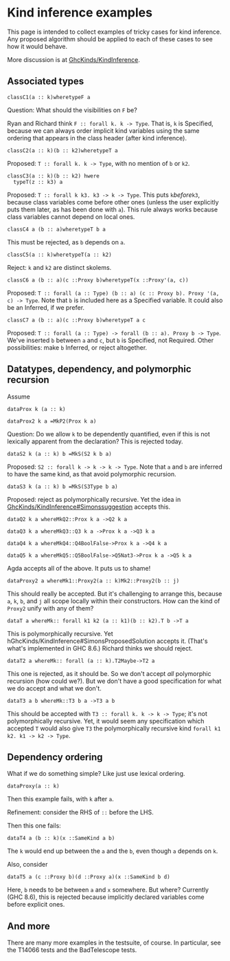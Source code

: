 # Kind inference examples


This page is intended to collect examples of tricky cases for kind inference. Any proposed algorithm should be applied to each of these cases to see how it would behave.


More discussion is at [GhcKinds/KindInference](ghc-kinds/kind-inference).

## Associated types

```
classC1(a :: k)wheretypeF a
```


Question: What should the visibilities on `F` be?


Ryan and Richard think `F :: forall k. k -> Type`. That is, `k` is Specified, because we can always order implicit kind variables using the same ordering that appears in the class header (after kind inference).

```
classC2(a :: k)(b :: k2)wheretypeT a
```


Proposed: `T :: forall k. k -> Type`, with no mention of `b` or `k2`.

```
classC3(a :: k)(b :: k2) hwere
  typeT(z :: k3) a
```


Proposed: `T :: forall k k3. k3 -> k -> Type`. This puts `k`*before*`k3`, because class variables come before other ones (unless the user explicitly puts them later, as has been done with `a`). This rule always works because class variables cannot depend on local ones.

```
classC4 a (b :: a)wheretypeT b a
```


This must be rejected, as `b` depends on `a`.

```
classC5(a :: k)wheretypeT(a :: k2)
```


Reject: `k` and `k2` are distinct skolems.

```
classC6 a (b :: a)(c ::Proxy b)wheretypeT(x ::Proxy'(a, c))
```


Proposed: `T :: forall (a :: Type) (b :: a) (c :: Proxy b). Proxy '(a, c) -> Type`. Note that `b` is included here as a Specified variable. It could also be an Inferred, if we prefer.

```
classC7 a (b :: a)(c ::Proxy b)wheretypeT a c
```


Proposed: `T :: forall (a :: Type) -> forall (b :: a). Proxy b -> Type`. We've inserted `b` between `a` and `c`, but `b` is Specified, not Required. Other possibilities: make `b` Inferred, or reject altogether.

## Datatypes, dependency, and polymorphic recursion


Assume

```
dataProx k (a :: k)
```

```
dataProx2 k a =MkP2(Prox k a)
```


Question: Do we allow `k` to be dependently quantified, even if this is not lexically apparent from the declaration? This is rejected today.

```
dataS2 k (a :: k) b =MkS(S2 k b a)
```


Proposed: `S2 :: forall k -> k -> k -> Type`. Note that `a` and `b` are inferred to have the same kind, as that avoid polymorphic recursion.

```
dataS3 k (a :: k) b =MkS(S3Type b a)
```


Proposed: reject as polymorphically recursive. Yet the idea in [GhcKinds/KindInference\#Simonssuggestion](ghc-kinds/kind-inference#simon's-suggestion) accepts this.

```
dataQ2 k a whereMkQ2::Prox k a ->Q2 k a

dataQ3 k a whereMkQ3::Q3 k a ->Prox k a ->Q3 k a

dataQ4 k a whereMkQ4::Q4BoolFalse->Prox k a ->Q4 k a

dataQ5 k a whereMkQ5::Q5BoolFalse->Q5Nat3->Prox k a ->Q5 k a
```


Agda accepts all of the above. It puts us to shame!

```
dataProxy2 a whereMk1::Proxy2(a :: k)Mk2::Proxy2(b :: j)
```


This should really be accepted. But it's challenging to arrange this, because `a`, `k`, `b`, and `j` all scope locally within their constructors. How can the kind of `Proxy2` unify with any of them?

```
dataT a whereMk:: forall k1 k2 (a :: k1)(b :: k2).T b ->T a
```


This is polymorphically recursive. Yet hGhcKinds/KindInference\#SimonsProposedSolution accepts it. (That's what's implemented in GHC 8.6.) Richard thinks we should reject.

```
dataT2 a whereMk:: forall (a :: k).T2Maybe->T2 a
```


This one is rejected, as it should be. So we don't accept *all* polymorphic recursion (how could we?). But we don't have a good specification for what we do accept and what we don't.

```
dataT3 a b whereMk::T3 b a ->T3 a b
```


This should be accepted with `T3 :: forall k. k -> k -> Type`; it's not polymorphically recursive. Yet, it would seem any specification which accepted `T` would also give `T3` the polymorphically recursive kind `forall k1 k2. k1 -> k2 -> Type`.

## Dependency ordering


What if we do something simple? Like just use lexical ordering.

```
dataProxy(a :: k)
```


Then this example fails, with `k` after `a`.


Refinement: consider the RHS of `::` before the LHS.


Then this one fails:

```
dataT4 a (b :: k)(x ::SameKind a b)
```


The `k` would end up between the `a` and the `b`, even though `a` depends on `k`.


Also, consider

```
dataT5 a (c ::Proxy b)(d ::Proxy a)(x ::SameKind b d)
```


Here, `b` needs to be between `a` and `x` somewhere. But where? Currently (GHC 8.6), this is rejected because implicitly declared variables come before explicit ones.

## And more


There are many more examples in the testsuite, of course. In particular, see the T14066 tests and the BadTelescope tests.
